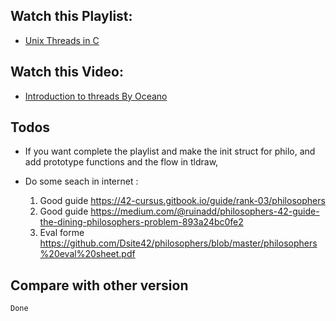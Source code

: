 ## Watch this Playlist:

- [Unix Threads in C](https://www.youtube.com/playlist?list=PLfqABt5AS4FmuQf70psXrsMLEDQXNkLq2)

## Watch this Video:

 - [Introduction to threads By Oceano](https://www.youtube.com/watch?v=mvZKu0DfFLQ&ab_channel=Oceano)


## Todos

 - If you want complete the playlist and make the init struct for philo, and add prototype functions and the flow in tldraw,

 - Do some seach in internet :
    1. Good guide https://42-cursus.gitbook.io/guide/rank-03/philosophers
    2. Good guide https://medium.com/@ruinadd/philosophers-42-guide-the-dining-philosophers-problem-893a24bc0fe2
    3. Eval forme  https://github.com/Dsite42/philosophers/blob/master/philosophers%20eval%20sheet.pdf

## Compare with other version
`Done`

